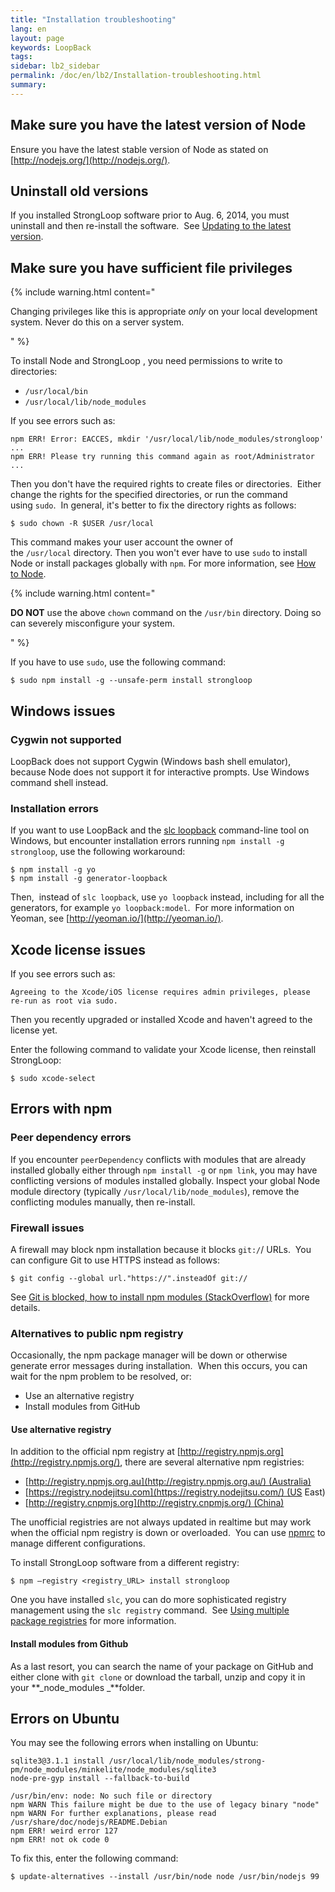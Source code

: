 ```yaml
---
title: "Installation troubleshooting"
lang: en
layout: page
keywords: LoopBack
tags:
sidebar: lb2_sidebar
permalink: /doc/en/lb2/Installation-troubleshooting.html
summary:
---
```


## Make sure you have the latest version of Node

Ensure you have the latest stable version of Node as stated on [http://nodejs.org/](http://nodejs.org/).  

## Uninstall old versions

If you installed StrongLoop software prior to Aug. 6, 2014, you must uninstall and then re-install the software.  See [Updating to the latest version](/doc/en/lb2/Updating-to-the-latest-version.html).

## Make sure you have sufficient file privileges

{% include warning.html content="

Changing privileges like this is appropriate _only_ on your local development system. Never do this on a server system.

" %}

To install Node and StrongLoop , you need permissions to write to directories:

*   `/usr/local/bin` 
*   `/usr/local/lib/node_modules` 

If you see errors such as:

```
npm ERR! Error: EACCES, mkdir '/usr/local/lib/node_modules/strongloop'
...
npm ERR! Please try running this command again as root/Administrator
...
```

Then you don't have the required rights to create files or directories.  Either change the rights for the specified directories, or run the command using `sudo`.  In general, it's better to fix the directory rights as follows:

`$ sudo chown -R $USER /usr/local`

This command makes your user account the owner of the `/usr/local` directory. Then you won't ever have to use `sudo` to install Node or install packages globally with `npm`. For more information, see [How to Node](http://howtonode.org/introduction-to-npm).

{% include warning.html content="

**DO NOT** use the above `chown` command on the `/usr/bin` directory. Doing so can severely misconfigure your system.

" %}

If you have to use `sudo`, use the following command:

`$ sudo npm install -g --unsafe-perm install strongloop`

## Windows issues

### Cygwin not supported

LoopBack does not support Cygwin (Windows bash shell emulator), because Node does not support it for interactive prompts. Use Windows command shell instead.

### Installation errors

If you want to use LoopBack and the [slc loopback](/doc/en/lb2/Command-line-reference) command-line tool on Windows, but encounter installation errors running `npm install -g strongloop`, use the following workaround:

```
$ npm install -g yo
$ npm install -g generator-loopback
```

Then,  instead of `slc loopback`, use `yo loopback` instead, including for all the generators, for example `yo loopback:model`.  For more information on Yeoman, see [http://yeoman.io/](http://yeoman.io/).

## Xcode license issues

If you see errors such as:

`Agreeing to the Xcode/iOS license requires admin privileges, please re-run as root via sudo.`

Then you recently upgraded or installed Xcode and haven't agreed to the license yet. 

Enter the following command to validate your Xcode license, then reinstall StrongLoop:

`$ sudo xcode-select`

## Errors with npm

### Peer dependency errors

If you encounter `peerDependency` conflicts with modules that are already installed globally either through `npm install -g` or `npm link`, you may have conflicting versions of modules installed globally. Inspect your global Node module directory (typically `/usr/local/lib/node_modules`), remove the conflicting modules manually, then re-install.

### Firewall issues

A firewall may block npm installation because it blocks `git:/`/ URLs.  You can configure Git to use HTTPS instead as follows:

`$ git config --global url."https://".insteadOf git://`

See [Git is blocked, how to install npm modules (StackOverflow)](http://stackoverflow.com/questions/15903275/git-is-blocked-how-to-install-npm-modules) for more details.

### Alternatives to public npm registry

Occasionally, the npm package manager will be down or otherwise generate error messages during installation.  When this occurs, you can wait for the npm problem to be resolved, or:

*   Use an alternative registry
*   Install modules from GitHub

####  Use alternative registry

In addition to the official npm registry at [http://registry.npmjs.org](http://registry.npmjs.org/), there are several alternative npm registries:

*   [http://registry.npmjs.org.au](http://registry.npmjs.org.au/) (Australia)
*   [https://registry.nodejitsu.com](https://registry.nodejitsu.com/) (US East)
*   [http://registry.cnpmjs.org](http://registry.cnpmjs.org/) (China)

The unofficial registries are not always updated in realtime but may work when the official npm registry is down or overloaded.  You can use [npmrc](https://github.com/deoxxa/npmrc) to manage different configurations.

To install StrongLoop software from a different registry:

`$ npm —registry <registry_URL> install strongloop`

One you have installed `slc`, you can do more sophisticated registry management using the `slc registry` command.  See [Using multiple package registries](https://docs.strongloop.com/display/SLC/Using-multiple-package-registries) for more information.

#### Install modules from Github

As a last resort, you can search the name of your package on GitHub and either clone with `git clone` or download the tarball, unzip and copy it in your **_node_modules _**folder.

## Errors on Ubuntu

You may see the following errors when installing on Ubuntu:

```
sqlite3@3.1.1 install /usr/local/lib/node_modules/strong-pm/node_modules/minkelite/node_modules/sqlite3
node-pre-gyp install --fallback-to-build

/usr/bin/env: node: No such file or directory
npm WARN This failure might be due to the use of legacy binary "node"
npm WARN For further explanations, please read
/usr/share/doc/nodejs/README.Debian
npm ERR! weird error 127
npm ERR! not ok code 0
```

To fix this, enter the following command:

`$ update-alternatives --install /usr/bin/node node /usr/bin/nodejs 99`